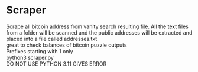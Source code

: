 # Scraper
Scrape all bitcoin address from vanity search resulting file.
All the text files from a folder will be scanned and the public addresses will be extracted and placed into a file called addresses.txt <br>
great to check balances of bitcoin puzzle outputs<br>
Prefixes starting with 1 only<br>
python3 scraper.py<br>
DO NOT USE PYTHON 3.11 GIVES ERROR<br>
